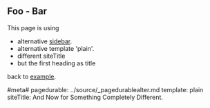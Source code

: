 
## Foo - Bar
This page is using 

* alternative [sidebar](_pagedurablealter).
* alternative template 'plain'.
* different siteTitle
* but the first heading as title

back to [example](example).

#meta#
pagedurable: ../source/_pagedurablealter.md
template: plain
siteTitle: And Now for Something Completely Different.
